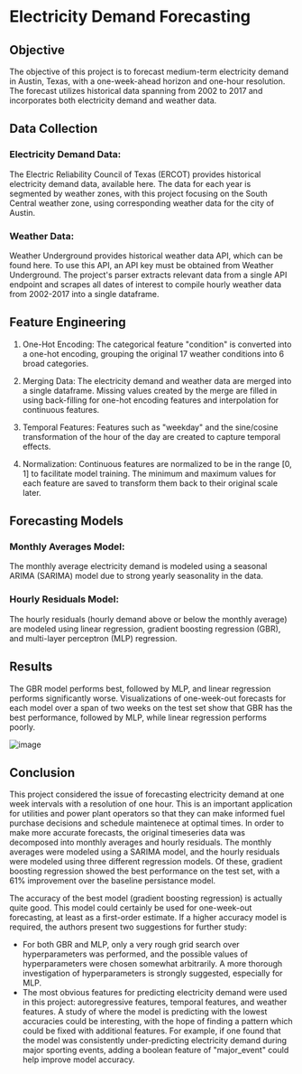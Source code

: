 # Electricity Demand Forecasting
## Objective
The objective of this project is to forecast medium-term electricity demand in Austin, Texas, with a one-week-ahead horizon and one-hour resolution. The forecast utilizes historical data spanning from 2002 to 2017 and incorporates both electricity demand and weather data.

## Data Collection
### Electricity Demand Data: 
The Electric Reliability Council of Texas (ERCOT) provides historical electricity demand data, available here. The data for each year is segmented by weather zones, with this project focusing on the South Central weather zone, using corresponding weather data for the city of Austin.

### Weather Data:
Weather Underground provides historical weather data API, which can be found here. To use this API, an API key must be obtained from Weather Underground. The project's parser extracts relevant data from a single API endpoint and scrapes all dates of interest to compile hourly weather data from 2002-2017 into a single dataframe.

## Feature Engineering
1. One-Hot Encoding: The categorical feature "condition" is converted into a one-hot encoding, grouping the original 17 weather conditions into 6 broad categories.

2. Merging Data: The electricity demand and weather data are merged into a single dataframe. Missing values created by the merge are filled in using back-filling for one-hot encoding features and interpolation for continuous features.

3. Temporal Features: Features such as "weekday" and the sine/cosine transformation of the hour of the day are created to capture temporal effects.

4. Normalization: Continuous features are normalized to be in the range [0, 1] to facilitate model training. The minimum and maximum values for each feature are saved to transform them back to their original scale later.

## Forecasting Models
### Monthly Averages Model: 
The monthly average electricity demand is modeled using a seasonal ARIMA (SARIMA) model due to strong yearly seasonality in the data.

### Hourly Residuals Model: 
The hourly residuals (hourly demand above or below the monthly average) are modeled using linear regression, gradient boosting regression (GBR), and multi-layer perceptron (MLP) regression.

## Results
The GBR model performs best, followed by MLP, and linear regression performs significantly worse.
Visualizations of one-week-out forecasts for each model over a span of two weeks on the test set show that GBR has the best performance, followed by MLP, while linear regression performs poorly.

![image](https://github.com/PriyankaL97/Demand-Forecasting/assets/166748907/e4c7dd37-29ea-4928-926a-a159ee9ebe77)

## Conclusion

This project considered the issue of forecasting electricity demand at one week intervals with a resolution of one hour. This is an important application for utilities and power plant operators so that they can make informed fuel purchase decisions and schedule maintenece at optimal times. In order to make more accurate forecasts, the original timeseries data was decomposed into monthly averages and hourly residuals. The monthly averages were modeled using a SARIMA model, and the hourly residuals were modeled using three different regression models. Of these, gradient boosting regression showed the best performance on the test set, with a 61% improvement over the baseline persistance model.

The accuracy of the best model (gradient boosting regression) is actually quite good. This model could certainly be used for one-week-out forecasting, at least as a first-order estimate. If a higher accuracy model is required, the authors present two suggestions for further study:

- For both GBR and MLP, only a very rough grid search over hyperparameters was performed, and the possible values of hyperparameters were chosen somewhat arbitrarily. A more thorough investigation of hyperparameters is strongly suggested, especially for MLP.
- The most obvious features for predicting electricity demand were used in this project: autoregressive features, temporal features, and weather features. A study of where the model is predicting with the lowest accuracies could be interesting, with the hope of finding a pattern which could be fixed with additional features. For example, if one found that the model was consistently under-predicting electricity demand during major sporting events, adding a boolean feature of "major_event" could help improve model accuracy. 





